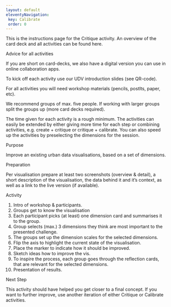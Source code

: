 ```yaml
---
layout: default
eleventyNavigation:
 key: Calibrate
 order: 0
---
```


This is the instructions page for the Critique activity. An overview of the card deck and all activities can be found here.

Advice for all activities

If you are short on card-decks, we also have a digital version you can use in online collaboration apps.

To kick off each activity use our UDV introduction slides (see QR-code).

For all activities you will need workshop materials (pencils, postIts, paper, etc).

We recommend groups of max. five people. If working with larger groups split the groups up (more card decks required).

The time given for each activity is a rough minimum. The activities can easily be extended by either giving more time for each step or combining activities, e.g. create + critique or critique + calibrate. You can also speed up the activities by preselecting the dimensions for the session.

Purpose

Improve an existing urban data visualisations, based on a set of dimensions.

Preparation

Per visualisation prepare at least two screenshots (overview & detail), a short description of the visualisation, the data behind it and it’s context, as well as a link to the live version (if available).

Activity

1. Intro of workshop & participants.
2. Groups get to know the visualisation
3. Each participant picks (at least) one dimension card and summarises it to the group.
4. Group selects (max.) 3 dimensions they think are most important to the presented challenge.
5. The groups set up the dimension scales for the selected dimensions.
6. Flip the axis to highlight the current state of the visualisation.
7. Place the marker to indicate how it should be improved.
8. Sketch ideas how to improve the vis.
9. To inspire the process, each group goes through the reflection cards, that are relevant for the selected dimensions.
10. Presentation of results. 

Next Step

This activity should have helped you get closer to a final concept. If you want to further improve, use another iteration of either Critique or Calibrate activities.